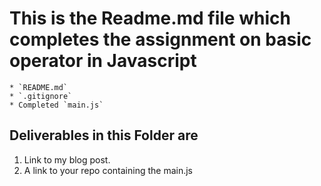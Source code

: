 # This is the Readme.md file which completes the assignment on basic operator in Javascript

    * `README.md`
    * `.gitignore`
    * Completed `main.js`

## Deliverables in this Folder are 

1. Link to my blog post.
2. A link to your repo containing the main.js
